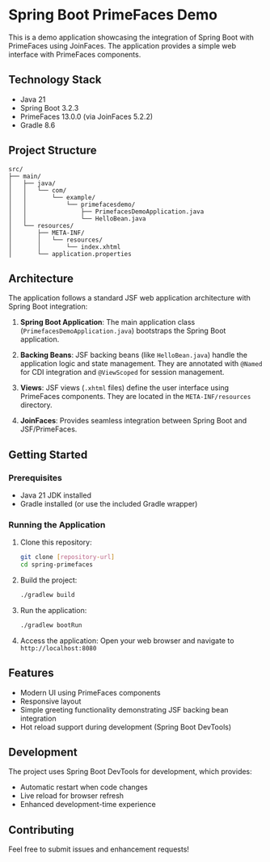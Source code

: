 # Spring Boot PrimeFaces Demo

This is a demo application showcasing the integration of Spring Boot with PrimeFaces using JoinFaces. The application provides a simple web interface with PrimeFaces components.

## Technology Stack

- Java 21
- Spring Boot 3.2.3
- PrimeFaces 13.0.0 (via JoinFaces 5.2.2)
- Gradle 8.6

## Project Structure

```
src/
├── main/
│   ├── java/
│   │   └── com/
│   │       └── example/
│   │           └── primefacesdemo/
│   │               ├── PrimefacesDemoApplication.java
│   │               └── HelloBean.java
│   └── resources/
│       ├── META-INF/
│       │   └── resources/
│       │       └── index.xhtml
│       └── application.properties
```

## Architecture

The application follows a standard JSF web application architecture with Spring Boot integration:

1. **Spring Boot Application**: The main application class (`PrimefacesDemoApplication.java`) bootstraps the Spring Boot application.

2. **Backing Beans**: JSF backing beans (like `HelloBean.java`) handle the application logic and state management. They are annotated with `@Named` for CDI integration and `@ViewScoped` for session management.

3. **Views**: JSF views (`.xhtml` files) define the user interface using PrimeFaces components. They are located in the `META-INF/resources` directory.

4. **JoinFaces**: Provides seamless integration between Spring Boot and JSF/PrimeFaces.

## Getting Started

### Prerequisites

- Java 21 JDK installed
- Gradle installed (or use the included Gradle wrapper)

### Running the Application

1. Clone this repository:
   ```bash
   git clone [repository-url]
   cd spring-primefaces
   ```

2. Build the project:
   ```bash
   ./gradlew build
   ```

3. Run the application:
   ```bash
   ./gradlew bootRun
   ```

4. Access the application:
   Open your web browser and navigate to `http://localhost:8080`

## Features

- Modern UI using PrimeFaces components
- Responsive layout
- Simple greeting functionality demonstrating JSF backing bean integration
- Hot reload support during development (Spring Boot DevTools)

## Development

The project uses Spring Boot DevTools for development, which provides:
- Automatic restart when code changes
- Live reload for browser refresh
- Enhanced development-time experience

## Contributing

Feel free to submit issues and enhancement requests! 